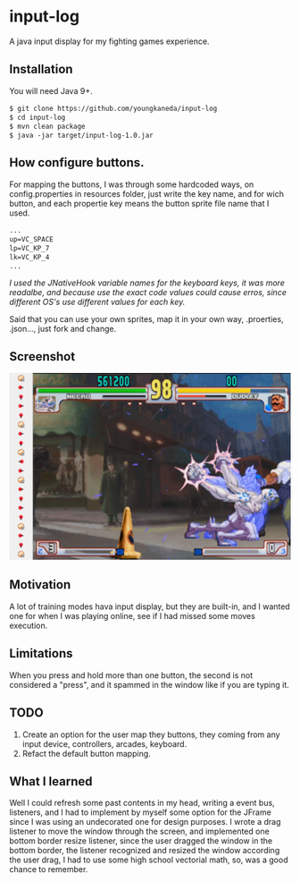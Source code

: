 # input-log
A java input display for my fighting games experience.

## Installation
You will need Java 9+.

```
$ git clone https://github.com/youngkaneda/input-log
$ cd input-log
$ mvn clean package
$ java -jar target/input-log-1.0.jar
```

## How configure buttons.

For mapping the buttons, I was through some hardcoded ways, on config.properties in resources folder, just write the key name, and for wich button, and each propertie key means the button sprite file name that I used.
```
...
up=VC_SPACE
lp=VC_KP_7
lk=VC_KP_4
...
```
*I used the JNativeHook variable names for the keyboard keys, it was more readalbe, and because use the exact code values could cause erros, since different OS's use different values for each key.*

Said that you can use your own sprites, map it in your own way, .proerties, .json..., just fork and change.

## Screenshot
![screenshot](ss.png)

## Motivation
A lot of training modes hava input display, but they are built-in, and I wanted one for when I was playing online, see if I had missed some moves execution.

## Limitations
When you press and hold more than one button, the second is not considered a "press", and it spammed in the window like if you are typing it.

## TODO
1. Create an option for the user map they buttons, they coming from any input device, controllers, arcades, keyboard.
2. Refact the default button mapping.

## What I learned
Well I could refresh some past contents in my head, writing a event bus, listeners, and I had to implement by myself some option for the JFrame since I was using an undecorated one for design purposes. I wrote a drag listener to move the window through the screen, and implemented one bottom border resize listener, since the user dragged the window in the bottom border, the listener recognized and resized the window according the user drag, I had to use some high school vectorial math, so, was a good chance to remember.
